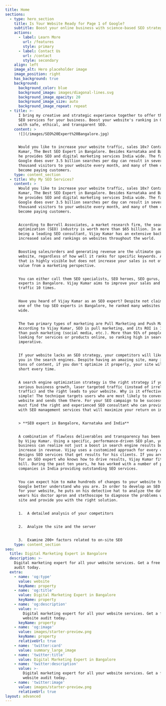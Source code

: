 ```yaml
---
title: Home
sections:
  - type: hero_section
    title: Is Your Website Ready for Page 1 of Google?
    subtitle: Boost your online business with science-based SEO strategies.
    actions:
      - label: Learn More
        url: /features
        style: primary
      - label: Contact Us
        url: /contact
        style: secondary
    align: left
    image_alt: Hero placeholder image
    image_position: right
    has_background: true
    background:
      background_color: blue
      background_image: images/diagonal-lines.svg
      background_image_opacity: 20
      background_image_size: auto
      background_image_repeat: repeat
  - title: >-
      I bring my creative and strategic experience together to offer the best
      SEO services for your business. Boost your website's ranking in Google
      with safe, ethical, and transparent SEO.
    content: >
      ![](/images/SEO%20Expert%20Bangalore.jpg)


      Would you like to increase your website traffic, sales 10x? Contact Vijay
      Kumar, The Best SEO Expert in Bangalore. Besides Karnataka and Bangalore,
      he provides SEO and digital marketing services India wide. The fact that
      Google does over 3.5 billion searches per day can result in several
      thousand visitors to your website every month, and many of them can easily
      become paying customers.
    type: content_section
  - title: Why My SEO Services?
    content: >
      Would you like to increase your website traffic, sales 10x? Contact Vijay
      Kumar, The Best SEO Expert in Bangalore. Besides Karnataka and Bangalore,
      he provides SEO and digital marketing services India wide. The fact that
      Google does over 3.5 billion searches per day can result in several
      thousand visitors to your website every month, and many of them can easily
      become paying customers.


      According to Borrell Associates, a market research firm, the search engine
      optimization (SEO) industry is worth more than $65 billion. In addition to
      being a leading SEO consultant, Vijay Kumar has an extensive background in
      increased sales and rankings on websites throughout the world.


      Boosting sales/orders and generating revenue are the ultimate goals of any
      website, regardless of how well it ranks for specific keywords. A site
      that is highly visible but does not increase your sales is not of any
      value from a marketing perspective.


      You can either call them SEO specialists, SEO heroes, SEO gurus, or SEO
      experts in Bangalore. Vijay Kumar aims to improve your sales and web
      traffic 10 times.


      Have you heard of Vijay Kumar as an SEO expert? Despite not claiming to be
      one of the top SEO experts in Bangalore, he ranked many websites India
      wide.


      The two primary types of marketing are Pull Marketing and Push Marketing.
      According to Vijay Kumar, SEO is pull marketing, and its ROI is 10x better
      than push marketing (social media, etc.). More than 91% of people are
      looking for services or products online, so ranking high in search is
      imperative.


      If your website lacks an SEO strategy, your competitors will likely beat
      you in the search engines. Despite having an amazing site, many images and
      tons of content, if you don't optimize it properly, your site will fall
      short every time.


      A search engine optimization strategy is the right strategy if you want
      serious business growth, laser targeted traffic (instead of irrelevant
      traffic) and the right leads to your website. Why is it effective? It's
      simple! The technique targets users who are most likely to convert on your
      website and sends them there. For your SEO campaign to be successful, you
      must find the right and experienced SEO consultant who can provide you
      with SEO management services that will maximize your return on investment.


      > **SEO expert in Bangalore, Karnataka and India**


      A combination of flawless deliverables and transparency has been developed
      by Vijay Kumar. Using a specific, performance-driven SEO plan, your
      business can realize not just a boost in search engine results but also an
      increase in revenue. Vijay uses a customized approach for every client and
      designs SEO services that get results for his clients. If you are looking
      for an SEO expert who knows how to drive results, Vijay Kumar fits the
      bill. During the past ten years, he has worked with a number of popular
      companies in India providing outstanding SEO services.


      You can expect him to make hundreds of changes to your website to help
      Google better understand who you are. In order to develop an SEO roadmap
      for your website, he puts on his detective hat to analyze the data and
      wears his doctor apron and stethoscope to diagnose the problems with your
      site and provide you with the right solution.


      1.  A detailed analysis of your competitors


      2.  Analyze the site and the server


      3.  Examine 200+ factors related to on-site SEO
    type: content_section
seo:
  title: Digital Marketing Expert in Bangalore
  description: >-
    Digital marketing expert for all your website services. Get a free website
    audit today.
  extra:
    - name: 'og:type'
      value: website
      keyName: property
    - name: 'og:title'
      value: Digital Marketing Expert in Bangalore
      keyName: property
    - name: 'og:description'
      value: >-
        Digital marketing expert for all your website services. Get a free
        website audit today.
      keyName: property
    - name: 'og:image'
      value: images/starter-preview.png
      keyName: property
      relativeUrl: true
    - name: 'twitter:card'
      value: summary_large_image
    - name: 'twitter:title'
      value: Digital Marketing Expert in Bangalore
    - name: 'twitter:description'
      value: >-
        Digital marketing expert for all your website services. Get a free
        website audit today.
    - name: 'twitter:image'
      value: images/starter-preview.png
      relativeUrl: true
layout: advanced
---
```

